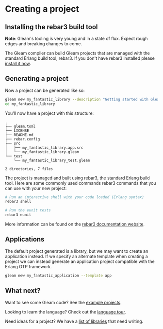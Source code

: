 # Creating a project

## Installing the rebar3 build tool

**Note**: Gleam's tooling is very young and in a state of flux. Expect rough
edges and breaking changes to come.

The Gleam compiler can build Gleam projects that are managed with the standard
Erlang build tool, rebar3. If you don't have rebar3 installed please [install
it now](https://www.rebar3.org/).

[rebar_gleam]: https://github.com/gleam-lang/rebar_gleam#installation

## Generating a project

Now a project can be generated like so:

```sh
gleam new my_fantastic_library --description "Getting started with Gleam!"
cd my_fantastic_library
```

You'll now have a project with this structure:

```
.
├── gleam.toml
├── LICENSE
├── README.md
├── rebar.config
├── src
│   ├── my_fantastic_library.app.src
│   └── my_fantastic_library.gleam
└── test
    └── my_fantastic_library_test.gleam

2 directories, 7 files
```

The project is managed and built using rebar3, the standard Erlang build tool.
Here are some commonly used commands rebar3 commands that you can use with
your new project:

```sh
# Run an interactive shell with your code loaded (Erlang syntax)
rebar3 shell

# Run the eunit tests
rebar3 eunit
```

More information can be found on the [rebar3 documentation website](https://www.rebar3.org/docs).

## Applications

The default project generated is a library, but we may want to create an
application instead. If we specify an alternate template when creating a
project we can instead generate an application project compatible with the
Erlang OTP framework.

```sh
gleam new my_fantastic_application --template app
```


## What next?

Want to see some Gleam code? See the [example projects](./example-projects.html).

Looking to learn the language? Check out the [language tour](../tour).

Need ideas for a project? We have a [list of libraries][libraries] that need
writing.

[libraries]: https://github.com/gleam-lang/suggestions/issues?q=is%3Aopen+is%3Aissue+label%3Aarea%3Alibraries
